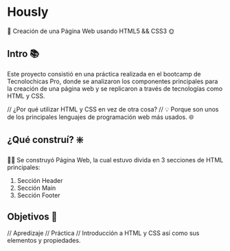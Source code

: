 # Hously
🌟 Creación de una Página Web usando HTML5 &amp;&amp; CSS3 🌞

## Intro 📚
Este proyecto consistió en una práctica realizada en el bootcamp de Tecnolochicas Pro, donde se analizaron los componentes principales para la creación de una página web y se replicaron a través de tecnologías como HTML y CSS.

// ¿Por qué utilizar HTML y CSS en vez de otra cosa? // 💡
Porque son unos de los principales lenguajes de programación web más usados. 🌐

## ¿Qué construí? ❇️
👨‍💻 Se construyó Página Web, la cual estuvo divida en 3 secciones de HTML principales: 

1. Sección Header
2. Sección Main
3. Sección Footer

## Objetivos 🚀
// Apredizaje // Práctica // Introducción a HTML y CSS así como sus elementos y propiedades.
